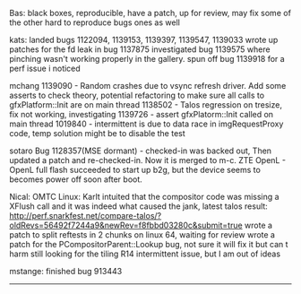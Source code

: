 Bas:
        black boxes, reproducible, have a patch, up for review, may fix some of the other hard to reproduce bugs ones as well



kats:
        landed bugs 1122094, 1139153, 1139397, 1139547, 1139033
        wrote up patches for the fd leak in bug 1137875
        investigated bug 1139575 where pinching wasn't working properly in the gallery. spun off bug 1139918 for a perf issue i noticed



mchang
        1139090 - Random crashes due to vsync refresh driver. Add some asserts to check theory, potential refactoring  to make sure all calls to gfxPlatform::Init are on main thread
        1138502 - Talos regression on tresize, fix not working, investigating
        1139726 - assert gfxPlatorm::Init called on main thread
        1019840 - intermittent is due to data race in imgRequestProxy code, temp solution might be to disable the test



sotaro
        Bug 1128357(MSE dormant) - checked-in was backed out, Then updated a patch and re-checked-in. Now it is merged to m-c.
        ZTE OpenL - OpenL full flash succeeded to start up b2g, but the device seems to  becomes power off soon after boot.



Nical:
        OMTC Linux: Karlt intuited that the compositor code was missing a XFlush call and it was indeed what caused the jank, latest talos result: http://perf.snarkfest.net/compare-talos/?oldRevs=56492f7244a9&newRev=f8fbbd03280c&submit=true
        wrote a patch to split reftests in 2 chunks on linux 64, waiting for review
        wrote a patch for the PCompositorParent::Lookup bug, not sure it will fix it but can t harm
        still looking for the tiling R14 intermittent issue, but I am out of ideas



mstange:
        finished bug 913443

________________


